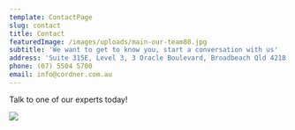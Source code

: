 ```yaml
---
template: ContactPage
slug: contact
title: Contact
featuredImage: /images/uploads/main-our-team80.jpg
subtitle: 'We want to get to know you, start a conversation with us'
address: 'Suite 315E, Level 3, 3 Oracle Boulevard, Broadbeach Qld 4218'
phone: (07) 5504 5700
email: info@cordner.com.au
---
```

Talk to one of our experts today!



![](/images/uploads/main-our-team80.jpg)
